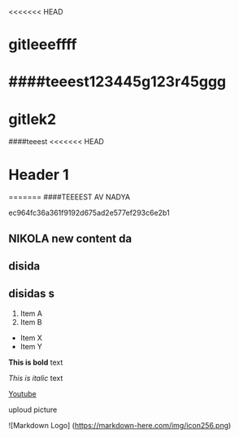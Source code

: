 
<<<<<<< HEAD
# gitleeeffff
####teeest123445g123r45ggg
=======
# gitlek2
####teeest
<<<<<<< HEAD

# Header 1
=======
####TEEEEST AV NADYA
>>>>>>> 
ec964fc36a361f9192d675ad2e577ef293c6e2b1


## NIKOLA new content da


## disida


## disidas s


1. Item A
2. Item B

* Item X 
* Item Y

**This is bold** text

*This is italic* text

[Youtube](https://www.youtube.com/ "Youtube")


uploud picture

![Markdown Logo] (https://markdown-here.com/img/icon256.png)
